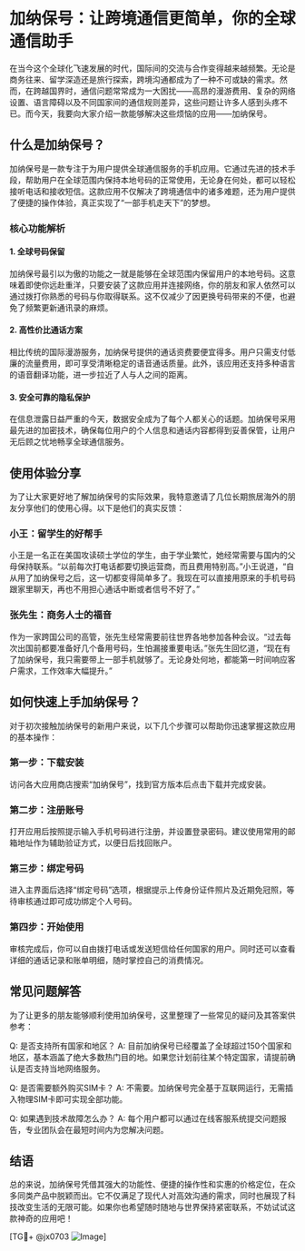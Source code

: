 # 加纳保号：让跨境通信更简单，你的全球通信助手

在当今这个全球化飞速发展的时代，国际间的交流与合作变得越来越频繁。无论是商务往来、留学深造还是旅行探索，跨境沟通都成为了一种不可或缺的需求。然而，在跨越国界时，通信问题常常成为一大困扰——高昂的漫游费用、复杂的网络设置、语言障碍以及不同国家间的通信规则差异，这些问题让许多人感到头疼不已。而今天，我要向大家介绍一款能够解决这些烦恼的应用——加纳保号。

## 什么是加纳保号？

加纳保号是一款专注于为用户提供全球通信服务的手机应用。它通过先进的技术手段，帮助用户在全球范围内保持本地号码的正常使用，无论身在何处，都可以轻松接听电话和接收短信。这款应用不仅解决了跨境通信中的诸多难题，还为用户提供了便捷的操作体验，真正实现了“一部手机走天下”的梦想。

### 核心功能解析

#### 1. 全球号码保留
加纳保号最引以为傲的功能之一就是能够在全球范围内保留用户的本地号码。这意味着即使你远赴重洋，只要安装了这款应用并连接网络，你的朋友和家人依然可以通过拨打你熟悉的号码与你取得联系。这不仅减少了因更换号码带来的不便，也避免了频繁更新通讯录的麻烦。

#### 2. 高性价比通话方案
相比传统的国际漫游服务，加纳保号提供的通话资费要便宜得多。用户只需支付低廉的流量费用，即可享受清晰稳定的语音通话质量。此外，该应用还支持多种语言的语音翻译功能，进一步拉近了人与人之间的距离。

#### 3. 安全可靠的隐私保护
在信息泄露日益严重的今天，数据安全成为了每个人都关心的话题。加纳保号采用最先进的加密技术，确保每位用户的个人信息和通话内容都得到妥善保管，让用户无后顾之忧地畅享全球通信服务。

## 使用体验分享

为了让大家更好地了解加纳保号的实际效果，我特意邀请了几位长期旅居海外的朋友分享他们的使用心得。以下是他们的真实反馈：

### 小王：留学生的好帮手
小王是一名正在美国攻读硕士学位的学生，由于学业繁忙，她经常需要与国内的父母保持联系。“以前每次打电话都要切换运营商，而且费用特别高。”小王说道，“自从用了加纳保号之后，这一切都变得简单多了。我现在可以直接用原来的手机号码跟家里聊天，再也不用担心通话中断或者信号不好了。”

### 张先生：商务人士的福音
作为一家跨国公司的高管，张先生经常需要前往世界各地参加各种会议。“过去每次出国前都要准备好几个备用号码，生怕漏接重要电话。”张先生回忆道，“现在有了加纳保号，我只需要带上一部手机就够了。无论身处何地，都能第一时间响应客户需求，工作效率大幅提升。”

## 如何快速上手加纳保号？

对于初次接触加纳保号的新用户来说，以下几个步骤可以帮助你迅速掌握这款应用的基本操作：

### 第一步：下载安装
访问各大应用商店搜索“加纳保号”，找到官方版本后点击下载并完成安装。

### 第二步：注册账号
打开应用后按照提示输入手机号码进行注册，并设置登录密码。建议使用常用的邮箱地址作为辅助验证方式，以便日后找回账户。

### 第三步：绑定号码
进入主界面后选择“绑定号码”选项，根据提示上传身份证件照片及近期免冠照，等待审核通过即可成功绑定个人号码。

### 第四步：开始使用
审核完成后，你可以自由拨打电话或发送短信给任何国家的用户。同时还可以查看详细的通话记录和账单明细，随时掌控自己的消费情况。

## 常见问题解答

为了让更多的朋友能够顺利使用加纳保号，这里整理了一些常见的疑问及其答案供参考：

Q: 是否支持所有国家和地区？
A: 目前加纳保号已经覆盖了全球超过150个国家和地区，基本涵盖了绝大多数热门目的地。如果您计划前往某个特定国家，请提前确认是否支持当地网络服务。

Q: 是否需要额外购买SIM卡？
A: 不需要。加纳保号完全基于互联网运行，无需插入物理SIM卡即可实现全部功能。

Q: 如果遇到技术故障怎么办？
A: 每个用户都可以通过在线客服系统提交问题报告，专业团队会在最短时间内为您解决问题。

## 结语

总的来说，加纳保号凭借其强大的功能性、便捷的操作性和实惠的价格定位，在众多同类产品中脱颖而出。它不仅满足了现代人对高效沟通的需求，同时也展现了科技改变生活的无限可能。如果你也希望随时随地与世界保持紧密联系，不妨试试这款神奇的应用吧！

[TG💪+ @jx0703 ![Image](https://github.com/user-attachments/assets/dbca1d08-cadb-493c-b0ec-ad6f7a83f270)]